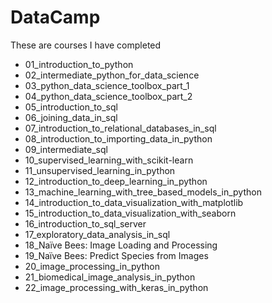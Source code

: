# DataCamp

These are courses I have completed

- 01_introduction_to_python
- 02_intermediate_python_for_data_science
- 03_python_data_science_toolbox_part_1
- 04_python_data_science_toolbox_part_2
- 05_introduction_to_sql
- 06_joining_data_in_sql
- 07_introduction_to_relational_databases_in_sql
- 08_introduction_to_importing_data_in_python
- 09_intermediate_sql
- 10_supervised_learning_with_scikit-learn
- 11_unsupervised_learning_in_python
- 12_introduction_to_deep_learning_in_python
- 13_machine_learning_with_tree_based_models_in_python
- 14_introduction_to_data_visualization_with_matplotlib
- 15_introduction_to_data_visualization_with_seaborn
- 16_introduction_to_sql_server
- 17_exploratory_data_analysis_in_sql
- 18_Naïve Bees: Image Loading and Processing
- 19_Naïve Bees: Predict Species from Images
- 20_image_processing_in_python
- 21_biomedical_image_analysis_in_python
- 22_image_processing_with_keras_in_python